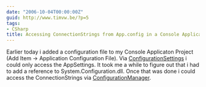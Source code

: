 ```yaml
---
date: "2006-10-04T00:00:00Z"
guid: http://www.timvw.be/?p=5
tags:
- CSharp
title: Accessing ConnectionStrings from App.config in a Console Application Project
---
```

Earlier today i added a configuration file to my Console Applicaton Project (Add Item -> Application Configuration File). Via [ConfigurationSettings](http://www.google.be/url?sa=t&ct=res&cd=1&url=http%3A%2F%2Fmsdn2.microsoft.com%2Fen-us%2Flibrary%2Fsystem.configuration.configurationsettings.aspx&ei=Z80jRYH_C6emiAKbksTEDA&sig=___7EifcEUZZI1hKTg7xiADzIZfIk=&sig2=l3qMgh7T4zcrtCc2IZOp-A) i could only access the AppSettings. It took me a while to figure out that i had to add a reference to System.Configuration.dll. Once that was done i could access the ConnectionStrings via [ConfigurationManager](http://www.google.be/url?sa=t&ct=res&cd=1&url=http%3A%2F%2Fmsdn2.microsoft.com%2Fen-us%2Flibrary%2Fsystem.configuration.configurationmanager.aspx&ei=wM0jRbOxF7mEiALA4smRDA&sig=__mZt6_vi0x3-IpA4WDtLjmB8J4qU=&sig2=RhtohKiKtaGgUOTNFNtJ-w).
